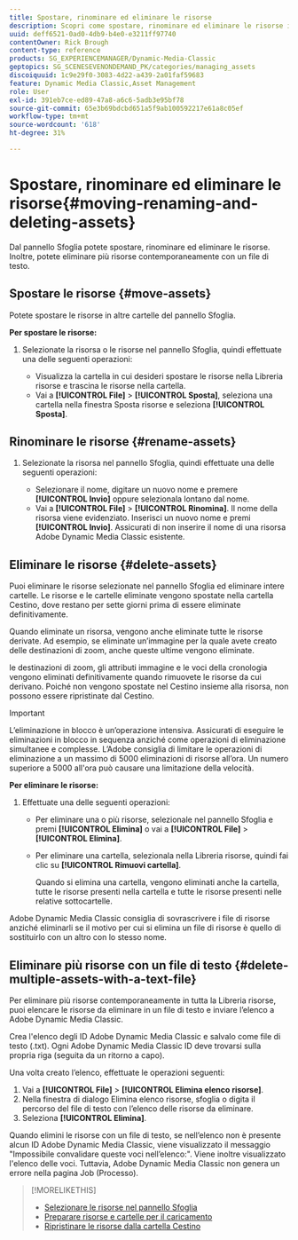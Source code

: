 ```yaml
---
title: Spostare, rinominare ed eliminare le risorse
description: Scopri come spostare, rinominare ed eliminare le risorse in Adobe Dynamic Media Classic.
uuid: deff6521-0ad0-4db9-b4e0-e3211ff97740
contentOwner: Rick Brough
content-type: reference
products: SG_EXPERIENCEMANAGER/Dynamic-Media-Classic
geptopics: SG_SCENESEVENONDEMAND_PK/categories/managing_assets
discoiquuid: 1c9e29f0-3083-4d22-a439-2a01faf59683
feature: Dynamic Media Classic,Asset Management
role: User
exl-id: 391eb7ce-ed89-47a8-a6c6-5adb3e95bf78
source-git-commit: 65e3b69bdcbd651a5f9ab100592217e61a8c05ef
workflow-type: tm+mt
source-wordcount: '618'
ht-degree: 31%

---
```


# Spostare, rinominare ed eliminare le risorse{#moving-renaming-and-deleting-assets}

Dal pannello Sfoglia potete spostare, rinominare ed eliminare le risorse. Inoltre, potete eliminare più risorse contemporaneamente con un file di testo.

## Spostare le risorse {#move-assets}

Potete spostare le risorse in altre cartelle del pannello Sfoglia.

**Per spostare le risorse:**

1. Selezionate la risorsa o le risorse nel pannello Sfoglia, quindi effettuate una delle seguenti operazioni:

   * Visualizza la cartella in cui desideri spostare le risorse nella Libreria risorse e trascina le risorse nella cartella.
   * Vai a **[!UICONTROL File]** > **[!UICONTROL Sposta]**, seleziona una cartella nella finestra Sposta risorse e seleziona **[!UICONTROL Sposta]**.

## Rinominare le risorse {#rename-assets}

1. Selezionate la risorsa nel pannello Sfoglia, quindi effettuate una delle seguenti operazioni:

   * Selezionare il nome, digitare un nuovo nome e premere **[!UICONTROL Invio]** oppure selezionala lontano dal nome.
   * Vai a **[!UICONTROL File]** > **[!UICONTROL Rinomina]**. Il nome della risorsa viene evidenziato. Inserisci un nuovo nome e premi **[!UICONTROL Invio]**. Assicurati di non inserire il nome di una risorsa Adobe Dynamic Media Classic esistente.

## Eliminare le risorse {#delete-assets}

Puoi eliminare le risorse selezionate nel pannello Sfoglia ed eliminare intere cartelle. Le risorse e le cartelle eliminate vengono spostate nella cartella Cestino, dove restano per sette giorni prima di essere eliminate definitivamente. 

Quando eliminate un risorsa, vengono anche eliminate tutte le risorse derivate. Ad esempio, se eliminate un’immagine per la quale avete creato delle destinazioni di zoom, anche queste ultime vengono eliminate.

le destinazioni di zoom, gli attributi immagine e le voci della cronologia vengono eliminati definitivamente quando rimuovete le risorse da cui derivano. Poiché non vengono spostate nel Cestino insieme alla risorsa, non possono essere ripristinate dal Cestino.

>[!IMPORTANT]
>
>L’eliminazione in blocco è un’operazione intensiva. Assicurati di eseguire le eliminazioni in blocco in sequenza anziché come operazioni di eliminazione simultanee e complesse. L’Adobe consiglia di limitare le operazioni di eliminazione a un massimo di 5000 eliminazioni di risorse all’ora. Un numero superiore a 5000 all&#39;ora può causare una limitazione della velocità.

**Per eliminare le risorse:**

1. Effettuate una delle seguenti operazioni:

   * Per eliminare una o più risorse, selezionale nel pannello Sfoglia e premi **[!UICONTROL Elimina]** o vai a **[!UICONTROL File]** > **[!UICONTROL Elimina]**.
   * Per eliminare una cartella, selezionala nella Libreria risorse, quindi fai clic su **[!UICONTROL Rimuovi cartella]**.

      Quando si elimina una cartella, vengono eliminati anche la cartella, tutte le risorse presenti nella cartella e tutte le risorse presenti nelle relative sottocartelle.

Adobe Dynamic Media Classic consiglia di sovrascrivere i file di risorse anziché eliminarli se il motivo per cui si elimina un file di risorse è quello di sostituirlo con un altro con lo stesso nome.

## Eliminare più risorse con un file di testo {#delete-multiple-assets-with-a-text-file}

Per eliminare più risorse contemporaneamente in tutta la Libreria risorse, puoi elencare le risorse da eliminare in un file di testo e inviare l’elenco a Adobe Dynamic Media Classic.

Crea l&#39;elenco degli ID Adobe Dynamic Media Classic e salvalo come file di testo (.txt). Ogni Adobe Dynamic Media Classic ID deve trovarsi sulla propria riga (seguita da un ritorno a capo).

Una volta creato l’elenco, effettuate le operazioni seguenti:

1. Vai a **[!UICONTROL File]** > **[!UICONTROL Elimina elenco risorse]**.
1. Nella finestra di dialogo Elimina elenco risorse, sfoglia o digita il percorso del file di testo con l’elenco delle risorse da eliminare.
1. Seleziona **[!UICONTROL Elimina]**.

Quando elimini le risorse con un file di testo, se nell’elenco non è presente alcun ID Adobe Dynamic Media Classic, viene visualizzato il messaggio &quot;Impossibile convalidare queste voci nell’elenco:&quot;. Viene inoltre visualizzato l&#39;elenco delle voci. Tuttavia, Adobe Dynamic Media Classic non genera un errore nella pagina Job (Processo).

>[!MORELIKETHIS]
>
>* [Selezionare le risorse nel pannello Sfoglia](selecting-assets-browse-panel.md#selecting_assets_in_the_browse_panel)
>* [Preparare risorse e cartelle per il caricamento](uploading-files.md#preparing_your_assets_and_folders_for_uploading)
>* [Ripristinare le risorse dalla cartella Cestino](trash-folder.md#restoring_assets_from_the_trash_folder)

